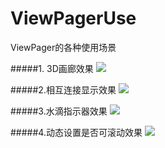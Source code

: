 # ViewPagerUse
ViewPager的各种使用场景

#####1. 3D画廊效果
![](https://upload-images.jianshu.io/upload_images/8669504-59068167d6861bf8.gif?imageMogr2/auto-orient/strip)


#####2.相互连接显示效果
![](https://upload-images.jianshu.io/upload_images/8669504-0c5a2d95c643ee88.gif?imageMogr2/auto-orient/strip)


#####3.水滴指示器效果
![](https://upload-images.jianshu.io/upload_images/8669504-f173f9de86046c10.gif?imageMogr2/auto-orient/strip)


#####4.动态设置是否可滚动效果
![](https://upload-images.jianshu.io/upload_images/8669504-22498732e5ab8168.gif?imageMogr2/auto-orient/strip)
